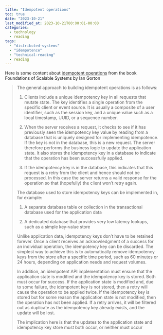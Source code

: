 ```yaml
---
title: "Idempotent operations"
toc: true
date: "2023-10-21"
last_modified_at: 2023-10-21T00:00:01-00:00
categories:
  - technology
  - reading
tags: 
  - "distributed-systems"
  - "idempotence"
  - "technical-reading"
  - reading
---
```


Here is some content about [idempotent operations](https://en.wikipedia.org/wiki/Idempotence) from the book Foundations of Scalable Systems by Ian Gorton

> The general approach to building idempotent operations is as follows:
> 
> 1. Clients include a unique idempotency key in all requests that mutate state. The key identifies a single operation from the specific client or event source. It is usually a composite of a user identifier, such as the session key, and a unique value such as a local timestamp, UUID, or a sequence number.
> 
> 3. When the server receives a request, it checks to see if it has previously seen the idempotency key value by reading from a database that is uniquely designed for implementing idempotence. If the key is not in the database, this is a new request. The server therefore performs the business logic to update the application state. It also stores the idempotency key in a database to indicate that the operation has been successfully applied.
> 
> 5. If the idempotency key is in the database, this indicates that this request is a retry from the client and hence should not be processed. In this case the server returns a valid response for the operation so that (hopefully) the client won’t retry again.
> 
> The database used to store idempotency keys can be implemented in, for example:
> 
> 1. A separate database table or collection in the transactional database used for the application data
> 
> 3. A dedicated database that provides very low latency lookups, such as a simple key-value store
> 
> Unlike application data, idempotency keys don’t have to be retained forever. Once a client receives an acknowledgment of a success for an individual operation, the idempotency key can be discarded. The simplest way to achieve this is to automatically remove idempotency keys from the store after a specific time period, such as 60 minutes or 24 hours, depending on application needs and request volumes.
> 
> In addition, an idempotent API implementation must ensure that the application state is modified and the idempotency key is stored. Both must occur for success. If the application state is modified and, due to some failure, the idempotent key is not stored, then a retry will cause the operation to be applied twice. If the idempotency key is stored but for some reason the application state is not modified, then the operation has not been applied. If a retry arrives, it will be filtered out as duplicate as the idempotency key already exists, and the update will be lost. 
> 
> The implication here is that the updates to the application state and idempotency key store must both occur, or neither must occur
